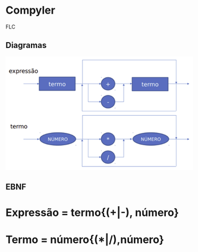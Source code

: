 # Compyler
FLC

## Diagramas 
![Diagramaaaa](diagramas.png)

## EBNF
# Expressão = termo{(+|-), número}
# Termo = número{(*|/),número}
